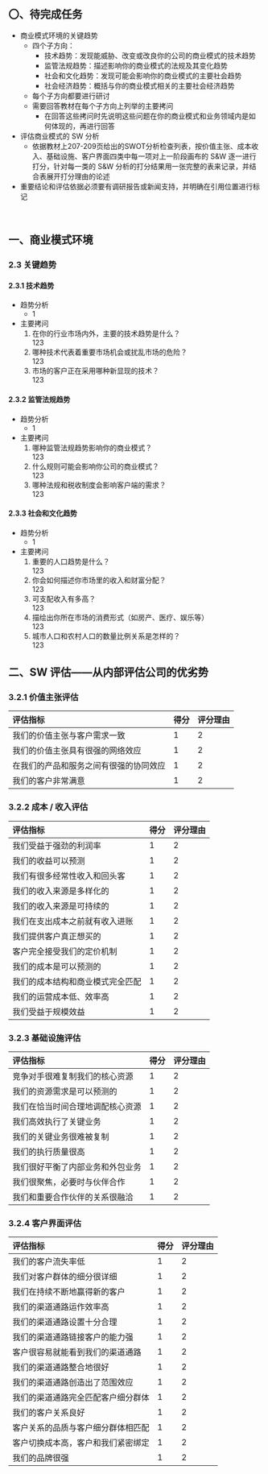 ## 〇、待完成任务

- 商业模式环境的关键趋势
    - 四个子方向：
        - 技术趋势：发现能威胁、改变或改良你的公司的商业模式的技术趋势
        - 监管法规趋势：描述影响你的商业模式的法规及其变化趋势
        - 社会和文化趋势：发现可能会影响你的商业模式的主要社会趋势
        - 社会经济趋势：概括与你的商业模式相关的主要社会经济趋势
    - 每个子方向都要进行研讨
    - 需要回答教材在每个子方向上列举的主要拷问
        - 在回答这些拷问时先说明这些问题在你的商业模式和业务领域内是如何体现的，再进行回答
- 评估商业模式的 SW 分析
    - 依据教材上207-209页给出的SWOT分析检查列表，按价值主张、成本收入、基础设施、客户界面四类中每一项对上一阶段画布的 S&W 逐一进行打分，针对每一类的 S&W 分析的打分结果用一张完整的表来记录，并结合表展开打分理由的论述
- 重要结论和评估依据必须要有调研报告或新闻支持，并明确在引用位置进行标记

<br>

## 一、商业模式环境

### 2.3 关键趋势

#### 2.3.1 技术趋势

- 趋势分析  
    - 1
- 主要拷问
    1. 在你的行业市场内外，主要的技术趋势是什么？  
    123
    2. 哪种技术代表着重要市场机会或扰乱市场的危险？  
    123
    3. 市场的客户正在采用哪种新显现的技术？  
    123

#### 2.3.2 监管法规趋势

- 趋势分析  
    - 1
- 主要拷问
    1. 哪种监管法规趋势影响你的商业模式？  
    123
    2. 什么规则可能会影响你公司的商业模式？  
    123
    3. 哪种法规和税收制度会影响客户端的需求？  
    123

#### 2.3.3 社会和文化趋势

- 趋势分析  
    - 1
- 主要拷问
    1. 重要的人口趋势是什么？  
    123
    2. 你会如何描述你市场里的收入和财富分配？  
    123
    3. 可支配收入有多高？  
    123
    4. 描绘出你所在市场的消费形式（如房产、医疗、娱乐等）  
    123
    5. 城市人口和农村人口的数量比例关系是怎样的？  
    123

## 二、SW 评估——从内部评估公司的优劣势

### 3.2.1 价值主张评估

| 评估指标 | 得分  | 评分理由 |
| :---   | :---- | :--     |
| 我们的价值主张与客户需求一致| 1 | 2|
| 我们的价值主张具有很强的网络效应| 1 | 2|
| 在我们的产品和服务之间有很强的协同效应| 1 | 2|
| 我们的客户非常满意| 1 | 2|

### 3.2.2 成本 / 收入评估

| 评估指标 | 得分  | 评分理由 |
| :---   | :---- | :--     |
| 我们受益于强劲的利润率| 1 | 2|
| 我们的收益可以预测| 1 | 2|
| 我们有很多经常性收入和回头客| 1 | 2|
| 我们的收入来源是多样化的| 1 | 2|
| 我们的收入来源是可持续的| 1 | 2|
| 我们在支出成本之前就有收入进账| 1 | 2|
| 我们提供客户真正想买的| 1 | 2|
| 客户完全接受我们的定价机制| 1 | 2|
| 我们的成本是可以预测的| 1 | 2|
| 我们的成本结构和商业模式完全匹配| 1 | 2|
| 我们的运营成本低、效率高| 1 | 2|
| 我们受益于规模效益| 1 | 2|

### 3.2.3 基础设施评估

| 评估指标 | 得分  | 评分理由 |
| :---   | :---- | :--     |
| 竞争对手很难复制我们的核心资源| 1 | 2|
| 我们的资源需求是可以预测的| 1 | 2|
| 我们在恰当时间合理地调配核心资源| 1 | 2|
| 我们高效执行了关键业务| 1 | 2|
| 我们的关键业务很难被复制| 1 | 2|
| 我们的执行质量很高| 1 | 2|
| 我们很好平衡了内部业务和外包业务| 1 | 2|
| 我们很聚焦，必要时与伙伴合作| 1 | 2|
| 我们和重要合作伙伴的关系很融洽| 1 | 2|

### 3.2.4 客户界面评估

| 评估指标 | 得分  | 评分理由 |
| :---   | :---- | :--     |
| 我们的客户流失率低| 1 | 2|
| 我们对客户群体的细分很详细| 1 | 2|
| 我们在持续不断地赢得新的客户| 1 | 2|
| 我们的渠道通路运作效率高| 1 | 2|
| 我们的渠道通路设置十分合理| 1 | 2|
| 我们的渠道通路链接客户的能力强| 1 | 2|
| 客户很容易就能看到我们的渠道通路| 1 | 2|
| 我们的渠道通路整合地很好| 1 | 2|
| 我们的渠道通路创造出了范围效应| 1 | 2|
| 我们的渠道通路完全匹配客户细分群体| 1 | 2|
| 我们的客户关系良好| 1 | 2|
| 客户关系的品质与客户细分群体相匹配| 1 | 2|
| 客户切换成本高，客户和我们紧密绑定| 1 | 2|
| 我们的品牌很强| 1 | 2|
